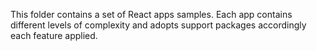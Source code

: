 This folder contains a set of React apps samples. Each app contains different levels of complexity and adopts support packages accordingly each feature applied.
